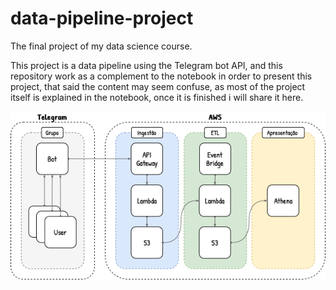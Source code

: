 # data-pipeline-project
The final project of my data science course.


This project is a data pipeline using the Telegram bot API, and this repository work as a complement to the notebook in order to present this project, that said the content may seem confuse, as most of the project itself is explained in the notebook, once it is finished i will share it here.

![This is an image](https://github.com/mateusoliv-felipe/data-pipeline-project/blob/main/architecture.png?raw=true)
